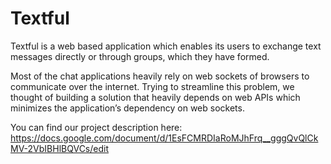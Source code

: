 # Textful
Textful is a web based application which enables its users to exchange text messages directly or through groups, which they have formed.

Most of the chat applications heavily rely on web sockets of browsers to communicate over the internet. Trying to streamline this problem, we thought of building a solution that heavily depends on web APIs which minimizes the application’s dependency on web sockets.

You can find our project description here:  https://docs.google.com/document/d/1EsFCMRDIaRoMJhFrq__gggQvQlCkMV-2VbIBHlBQVCs/edit
